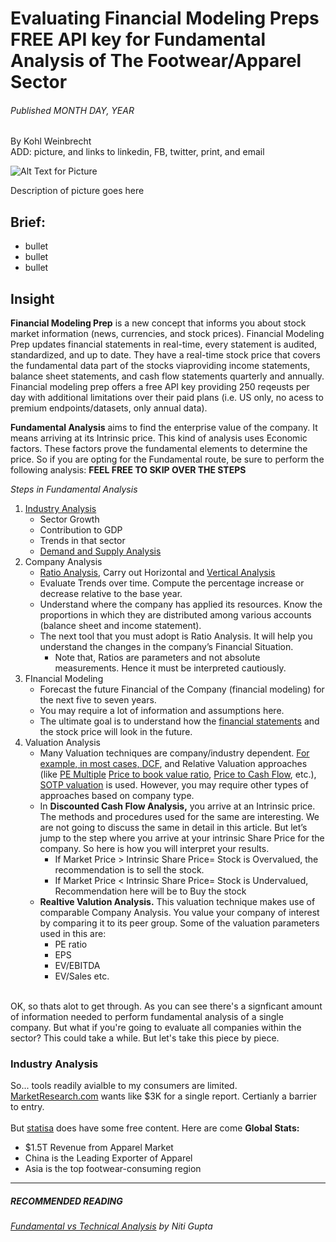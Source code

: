 # Evaluating Financial Modeling Preps FREE API key for Fundamental Analysis of The Footwear/Apparel Sector

###### Published MONTH DAY, YEAR

By Kohl Weinbrecht <br>
ADD: picture, and links to linkedin, FB, twitter, print, and email

![Alt Text for Picture](https://external-content.duckduckgo.com/iu/?u=https%3A%2F%2Ftse2.mm.bing.net%2Fth%3Fid%3DOIP.IwkSFeTstB0fb9dXxSJfzQHaDQ%26pid%3DApi&f=1&ipt=2f4173180732248a799e99f52baac6c884941a3147d393cf159fbcf80ff18c26&ipo=images)

Description of picture goes here

## Brief:
* bullet
* bullet
* bullet

## Insight

**Financial Modeling Prep** is a new concept that informs you about stock market information (news, currencies, and stock prices). Financial Modeling Prep updates financial statements in real-time, every statement is audited, standardized, and up to date. They have a real-time stock price that covers the fundamental data part of the stocks viaproviding income statements, balance sheet statements, and cash flow statements quarterly and annually. Financial modeling prep offers a free API key providing 250 reqeusts per day with additional limitations over their paid plans (i.e. US only, no acess to premium endpoints/datasets, only annual data).

**Fundamental Analysis** aims to find the enterprise value of the company. It means arriving at its Intrinsic price. This kind of analysis uses Economic factors. These factors prove the fundamental elements to determine the price. So if you are opting for the Fundamental route, be sure to perform the following analysis: **FEEL FREE TO SKIP OVER THE STEPS**

*Steps in Fundamental Analysis*
1. [Industry Analysis](https://www.wallstreetmojo.com/industry-analysis-guide/)
	* Sector Growth
	* Contribution to GDP
	* Trends in that sector
	* [Demand and Supply Analysis](https://www.wallstreetmojo.com/demand-and-supply-analysis/)
2. Company Analysis
	* [Ratio Analysis](https://www.wallstreetmojo.com/ratio-analysis/), Carry out Horizontal and [Vertical Analysis](https://www.wallstreetmojo.com/vertical-analysis-formula/)
	* Evaluate Trends over time. Compute the percentage increase or decrease relative to the base year.
	* Understand where the company has applied its resources. Know the proportions in which they are distributed among various accounts (balance sheet and income statement).
	* The next tool that you must adopt is Ratio Analysis. It will help you understand the changes in the company’s Financial Situation.
		* Note that, Ratios are parameters and not absolute measurements. Hence it must be interpreted cautiously.
3. FInancial Modeling
	* Forecast the future Financial of the Company (financial modeling) for the next five to seven years.
	* You may require a lot of information and assumptions here.
	* The ultimate goal is to understand how the [financial statements](https://www.wallstreetmojo.com/financial-statements/) and the stock price will look in the future.
4. Valuation Analysis
	* Many Valuation techniques are company/industry dependent. [For example, in most cases, DCF](https://www.wallstreetmojo.com/dcf-discounted-cash-flow/), and Relative Valuation approaches (like [PE Multiple](https://www.wallstreetmojo.com/pe-ratio/) [Price to book value ratio](https://www.wallstreetmojo.com/price-to-book-value-ratio/), [Price to Cash Flow](https://www.wallstreetmojo.com/price-to-cash-flow-ratio/), etc.), [SOTP valuation](https://www.wallstreetmojo.com/sum-of-the-parts-sotp-valuation/) is used. However, you may require other types of approaches based on company type. 
	* In **Discounted Cash Flow Analysis,** you arrive at an Intrinsic price. The methods and procedures used for the same are interesting. We are not going to discuss the same in detail in this article. But let’s jump to the step where you arrive at your intrinsic Share Price for the company. So here is how you will interpret your results.
		* If Market Price > Intrinsic Share Price= Stock is Overvalued, the recommendation is to sell the stock.
		* If Market Price < Intrinsic Share Price= Stock is Undervalued, Recommendation here will be to Buy the stock
	* **Realtive Valution Analysis.** This valuation technique makes use of comparable Company Analysis. You value your company of interest by comparing it to its peer group. Some of the valuation parameters used in this are:
		* PE ratio
		* EPS
		* EV/EBITDA
		* EV/Sales etc. 
<br>
OK, so thats alot to get through. As you can see there's a signficant amount of information needed to perform fundamental analysis of a single company.  But what if you're going to evaluate all companies within the sector?  This could take a while.  But let's take this piece by piece.
<br>

### Industry Analysis
So... tools readily avialble to my consumers are limited.  [MarketResearch.com](https://www.marketresearch.com/) wants like $3K for a single report.  Certianly a barrier to entry.  
<br>
But [statisa](https://www.statista.com/markets/415/topic/466/apparel-shoes/#overview) does have some free content.  Here are come **Global Stats:**
* $1.5T Revenue from Apparel Market
* China is the Leading Exporter of Apparel 
* Asia is the top footwear-consuming region

<hr/>

##### RECOMMENDED READING
###### [Fundamental vs Technical Analysis](https://www.wallstreetmojo.com/fundamental-analysis-vs-technical-analysis/) by Niti Gupta
